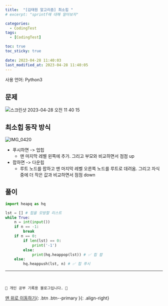 ```yaml
---
title:  "[김태원 알고리즘] 최소힙 "
# excerpt: "sprintf에 대해 알아보자"

categories:
  - CodingTest
tags:
  - [CodingTest]

toc: true
toc_sticky: true
 
date: 2023-04-28 11:40:03
last_modified_at: 2023-04-28 11:40:05
---
```


사용 언어: Python3

## 문제
![스크린샷 2023-04-28 오전 11 40 15](https://user-images.githubusercontent.com/59405576/235041421-87c84e4e-cf39-4a88-baf1-fefc804c57bc.png)

## 최소힙 동작 방식
![IMG_0420](https://user-images.githubusercontent.com/59405576/235046767-c40f085c-de77-4ea4-b451-69ee98b41898.jpg)

- 푸시하면 -> 업힙
    - 맨 마지막 레벨 왼쪽에 추가. 그리고 부모와 비교하면서 점점 up
- 팝하면 -> 다운힙
    - 루트 노드를 팝하고 맨 마지막 레벨 오른쪽 노드를 루트로 데려옴. 그리고 자식중에 더 작은 값과 비교하면서 점점 down

## 풀이
```py
import heapq as hq

lst = [] # 힙을 모방할 리스트
while True:
    n = int(input())
    if n == -1:
        break
    if n == 0:
        if len(lst) == 0:
            print('-1')
        else:
            print(hq.heappop(lst)) # ✅ 힙 팝
    else: 
        hq.heappush(lst, n) # ✅ 힙 푸시
```








***
<br>


    💛 개인 공부 기록용 블로그입니다. 👻

[맨 위로 이동하기](#){: .btn .btn--primary }{: .align-right}